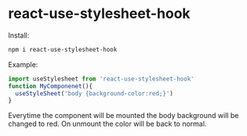 # react-use-stylesheet-hook

Install:

```bash
npm i react-use-stylesheet-hook
```

Example:

```javascript
import useStylesheet from 'react-use-stylesheet-hook'
function MyComponenet(){
  useStyleSheet('body {background-color:red;}')
}
```
Everytime the component will be mounted the body background will be changed to red.
On unmount the color will be back to normal.